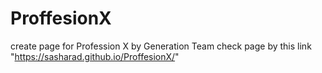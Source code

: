 # ProffesionX
create page for Profession X by Generation Team
check page by this link "https://sasharad.github.io/ProffesionX/"
